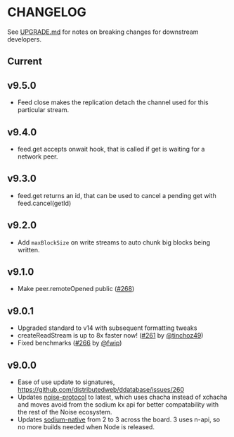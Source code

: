 # CHANGELOG

See [UPGRADE.md](UPGRADE.md) for notes on breaking changes for downstream developers.

## Current

## v9.5.0

- Feed close makes the replication detach the channel used for this particular stream.

## v9.4.0

- feed.get accepts onwait hook, that is called if get is waiting for a network peer.

## v9.3.0

- feed.get returns an id, that can be used to cancel a pending get with feed.cancel(getId)

## v9.2.0

- Add `maxBlockSize` on write streams to auto chunk big blocks being written.

## v9.1.0

- Make peer.remoteOpened public ([#268](https://github.com/ddatabase-protocol/ddatabase/pull/268))

## v9.0.1

- Upgraded standard to v14 with subsequent formatting tweaks
- createReadStream is up to 8x faster now! ([#261](https://github.com/ddatabase-protocol/ddatabase/pull/261) by [@tinchoz49](https://github.com/tinchoz49))
- Fixed benchmarks ([#266](https://github.com/ddatabase-protocol/ddatabase/pull/266) by [@fwip](https://github.com/fwip))

## v9.0.0

- Ease of use update to signatures, https://github.com/distributedweb/ddatabase/issues/260
- Updates [noise-protocol](https://github.com/emilbayes/noise-protocol) to latest, which uses chacha instead of xchacha and moves avoid from the sodium kx api for better compatability with the rest of the Noise ecosystem.
- Updates [sodium-native](https://github.com/sodium-friends/sodium-native) from 2 to 3 across the board. 3 uses n-api, so no more builds needed when Node is released.

